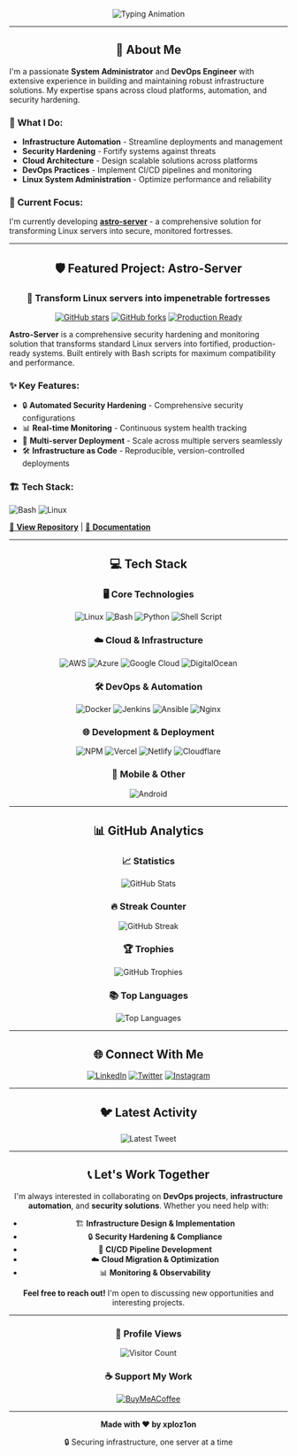 <div align="center">

<!-- Dynamic Hero Section -->
<img src="https://readme-typing-svg.herokuapp.com?font=JetBrains+Mono&size=24&duration=3000&pause=1000&color=00D4FF&center=true&vCenter=true&multiline=true&width=600&height=100&lines=System+Administrator+%26+DevOps+Engineer;Building+Secure+Infrastructure+with+Automation;Currently+Working+on+🛡️+astro-server" alt="Typing Animation" />

---

## 🚀 **About Me**

<div align="left">

I'm a passionate **System Administrator** and **DevOps Engineer** with extensive experience in building and maintaining robust infrastructure solutions. My expertise spans across cloud platforms, automation, and security hardening.

### 🔧 **What I Do:**
- **Infrastructure Automation** - Streamline deployments and management
- **Security Hardening** - Fortify systems against threats
- **Cloud Architecture** - Design scalable solutions across platforms
- **DevOps Practices** - Implement CI/CD pipelines and monitoring
- **Linux System Administration** - Optimize performance and reliability

### 🎯 **Current Focus:**
I'm currently developing **[astro-server](https://github.com/xploz1on/astro-server)** - a comprehensive solution for transforming Linux servers into secure, monitored fortresses.

</div>

---

## 🛡️ **Featured Project: Astro-Server**

<div align="center">

### 🏰 **Transform Linux servers into impenetrable fortresses**

[![GitHub stars](https://img.shields.io/github/stars/xploz1on/astro-server?style=for-the-badge&logo=github&color=gold)](https://github.com/xploz1on/astro-server)
[![GitHub forks](https://img.shields.io/github/forks/xploz1on/astro-server?style=for-the-badge&logo=github&color=silver)](https://github.com/xploz1on/astro-server)
[![Production Ready](https://img.shields.io/badge/Status-Production%20Ready-success?style=for-the-badge&logo=linux)](https://github.com/xploz1on/astro-server)

</div>

<div align="left">

**Astro-Server** is a comprehensive security hardening and monitoring solution that transforms standard Linux servers into fortified, production-ready systems. Built entirely with Bash scripts for maximum compatibility and performance.

### ✨ **Key Features:**
- 🔒 **Automated Security Hardening** - Comprehensive security configurations
- 📊 **Real-time Monitoring** - Continuous system health tracking
- 🚀 **Multi-server Deployment** - Scale across multiple servers seamlessly
- 🛠️ **Infrastructure as Code** - Reproducible, version-controlled deployments

### 🏗️ **Tech Stack:**
![Bash](https://img.shields.io/badge/Bash-4EAA25?style=for-the-badge&logo=gnu-bash&logoColor=white)
![Linux](https://img.shields.io/badge/Linux-FCC624?style=for-the-badge&logo=linux&logoColor=black)

[🔗 **View Repository**](https://github.com/xploz1on/astro-server) | [📖 **Documentation**](https://github.com/xploz1on/astro-server#readme)

</div>

---

## 💻 **Tech Stack**

### 🖥️ **Core Technologies**
![Linux](https://img.shields.io/badge/Linux-FCC624?style=for-the-badge&logo=linux&logoColor=black)
![Bash](https://img.shields.io/badge/Bash-4EAA25?style=for-the-badge&logo=gnu-bash&logoColor=white)
![Python](https://img.shields.io/badge/Python-3776AB?style=for-the-badge&logo=python&logoColor=white)
![Shell Script](https://img.shields.io/badge/Shell_Script-121011?style=for-the-badge&logo=gnu-bash&logoColor=white)

### ☁️ **Cloud & Infrastructure**
![AWS](https://img.shields.io/badge/AWS-%23FF9900.svg?style=for-the-badge&logo=amazon-aws&logoColor=white)
![Azure](https://img.shields.io/badge/azure-%230072C6.svg?style=for-the-badge&logo=azure-devops&logoColor=white)
![Google Cloud](https://img.shields.io/badge/GoogleCloud-%234285F4.svg?style=for-the-badge&logo=google-cloud&logoColor=white)
![DigitalOcean](https://img.shields.io/badge/DigitalOcean-%230167ff.svg?style=for-the-badge&logo=digitalOcean&logoColor=white)

### 🛠️ **DevOps & Automation**
![Docker](https://img.shields.io/badge/docker-%230db7ed.svg?style=for-the-badge&logo=docker&logoColor=white)
![Jenkins](https://img.shields.io/badge/jenkins-%232C5263.svg?style=for-the-badge&logo=jenkins&logoColor=white)
![Ansible](https://img.shields.io/badge/ansible-%231A1918.svg?style=for-the-badge&logo=ansible&logoColor=white)
![Nginx](https://img.shields.io/badge/nginx-%23009639.svg?style=for-the-badge&logo=nginx&logoColor=white)

### 🌐 **Development & Deployment**
![NPM](https://img.shields.io/badge/NPM-%23000000.svg?style=for-the-badge&logo=npm&logoColor=white)
![Vercel](https://img.shields.io/badge/vercel-%23000000.svg?style=for-the-badge&logo=vercel&logoColor=white)
![Netlify](https://img.shields.io/badge/netlify-%23000000.svg?style=for-the-badge&logo=netlify&logoColor=#00C7B7)
![Cloudflare](https://img.shields.io/badge/Cloudflare-F38020?style=for-the-badge&logo=Cloudflare&logoColor=white)

### 📱 **Mobile & Other**
![Android](https://img.shields.io/badge/Android-3DDC84?style=for-the-badge&logo=android&logoColor=white)

---

## 📊 **GitHub Analytics**

<div align="center">

### 📈 **Statistics**
<p align="center">
  <img src="https://github-readme-stats.vercel.app/api?username=xploz1on&theme=tokyonight&hide_border=true&include_all_commits=true&count_private=true&show_icons=true&layout=compact" alt="GitHub Stats" />
</p>

### 🔥 **Streak Counter**
<p align="center">
  <img src="https://github-readme-streak-stats.herokuapp.com/?user=xploz1on&theme=tokyonight&hide_border=true" alt="GitHub Streak" />
</p>

### 🏆 **Trophies**
<p align="center">
  <img src="https://github-profile-trophy.vercel.app/?username=xploz1on&theme=tokyonight&no-frame=true&no-bg=true&margin-w=4" alt="GitHub Trophies" />
</p>

### 📚 **Top Languages**
<p align="center">
  <img src="https://github-readme-stats.vercel.app/api/top-langs/?username=xploz1on&theme=tokyonight&hide_border=true&include_all_commits=true&count_private=true&layout=compact" alt="Top Languages" />
</p>

</div>

---

## 🌐 **Connect With Me**

<div align="center">

[![LinkedIn](https://img.shields.io/badge/LinkedIn-%230077B5.svg?logo=linkedin&logoColor=white)](https://linkedin.com/in/danielhpp)
[![Twitter](https://img.shields.io/badge/Twitter-%231DA1F2.svg?logo=Twitter&logoColor=white)](https://twitter.com/xploz1on)
[![Instagram](https://img.shields.io/badge/Instagram-%23E4405F.svg?logo=Instagram&logoColor=white)](https://instagram.com/xploz1on)

</div>

---

## 🐦 **Latest Activity**

<div align="center">
  <img src="https://gtce.itsvg.in/api?username=xploz1on" alt="Latest Tweet" />
</div>

---

## 📞 **Let's Work Together**

<div align="center">

I'm always interested in collaborating on **DevOps projects**, **infrastructure automation**, and **security solutions**. Whether you need help with:

- 🏗️ **Infrastructure Design & Implementation**
- 🔒 **Security Hardening & Compliance**
- 🚀 **CI/CD Pipeline Development**
- ☁️ **Cloud Migration & Optimization**
- 📊 **Monitoring & Observability**

**Feel free to reach out!** I'm open to discussing new opportunities and interesting projects.

</div>

---

<div align="center">

### 👀 **Profile Views**
![Visitor Count](https://visitcount.itsvg.in/api?id=xploz1on&icon=0&color=0)

### ☕ **Support My Work**
[![BuyMeACoffee](https://img.shields.io/badge/Buy%20Me%20a%20Coffee-ffdd00?style=for-the-badge&logo=buy-me-a-coffee&logoColor=black)](https://buymeacoffee.com/xploz1on)

</div>

---

<!-- Footer -->
<div align="center">
  <p><strong>Made with ❤️ by xploz1on</strong></p>
  <p>🔒 Securing infrastructure, one server at a time</p>
</div>

<!-- Proudly created with modern markdown and passion for DevOps -->
